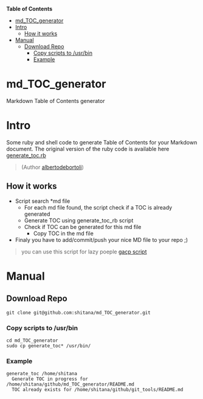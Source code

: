 **Table of Contents**
* [md_TOC_generator](#md_toc_generator)
* [Intro](#intro)
  * [How it works](#how-it-works)
* [Manual](#manual)
  * [Download Repo](#download-repo)
    * [Copy scripts to /usr/bin](#copy-scripts-to-/usr/bin)
    * [Example](#example)

# md_TOC_generator
Markdown Table of Contents generator

# Intro
Some ruby and shell code to generate Table of Contents for your Markdown document.
The original version of the ruby code is available here [generate_toc.rb](https://gist.github.com/albertodebortoli/9310424)
> (Author [albertodebortoli](https://gist.github.com/albertodebortoli))

## How it works
* Script search *md file
  * For each md file found, the script check if a TOC is already generated
  * Generate TOC using generate_toc_rb script
  * Check if TOC can be generated for this md file
    * Copy TOC in the md file
* Finaly you have to add/commit/push your nice MD file to your repo ;) 
> you can use this script for lazy poeple [gacp script](https://github.com/shitana/git_tools)

# Manual
## Download Repo
```shell
git clone git@github.com:shitana/md_TOC_generator.git
``` 

### Copy scripts to /usr/bin
```shell
cd md_TOC_generator
sudo cp generate_toc* /usr/bin/
``` 

### Example
```shell
generate_toc /home/shitana
  Generate TOC in progress for /home/shitana/github/md_TOC_generator/README.md
  TOC already exists for /home/shitana/github/git_tools/README.md

```
